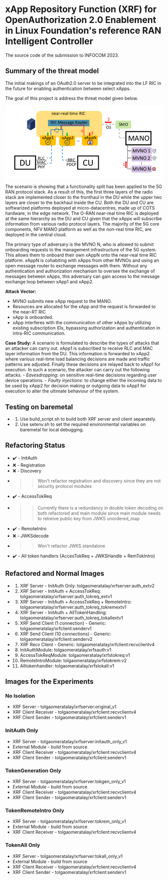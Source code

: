 # xApp Repository Function (XRF) for OpenAuthorization 2.0 Enablement in Linux Foundation's reference RAN Intelligent Controller
The source code of the submission to INFOCOM 2023.

## Summary of the threat model
The initial makings of an OAuth2.0 server to be integrated into the LF RIC in the future for enabling authentication between select xApps. 

The goal of this project is address the threat model given below.

![Alt text](thrmdlxrf.png?raw=true)

The scenario is showing that a functionality split has been applied to the 5G RAN protocol stack. As a result of this, the first three layers of the radio stack are implemented closer to the fronthaul in the DU while the upper two layers are closer to the backhaul inside the CU. Both the DU and CU are softwarized platforms deployed at micro-datacentres, made up of COTS hardware, in the edge network. The O-RAN near-real time RIC is deployed at the same hierarchy as the DU and CU given that the xApps will subscribe information from various radio protocol layers. The majority of the 5G core components, NFV MANO platform as well as the non-real time RIC, are deployed in the central cloud.  

The primary type of adversary is the MVNO N, who is allowed to submit onboarding requests to the management infrastructure of the 5G system. This allows them to onboard their own xAppN onto the near-real time RIC platform. xAppN is cohabiting with xApps from other MVNOs and using an open message router to exchange messages with them. Without any authentication and authorization mechanism to oversee the exchange of messages between xApps, this adversary can gain access to the message exchange loop between xApp1 and xApp2.

**Attack Vector:**
  - MVNO submits new xApp request to the MANO.
  - Resources are allocated for the xApp and the request is forwarded to the near-RT RIC
  - xApp is onboarded.
  - xApp interferes with the communication of other xApps by utilizing existing subscription IDs, bypassing authorization and authentication in intra-RIC communication. 

**Case Study:**
A scenario is formulated to describe the types of attacks that an attacker can carry out. xApp1 is subscribed to receive RLC and MAC layer information from the DU. This information is forwarded to xApp2 where various real-time load balancing decisions are made and traffic patterns are adjusted. Finally these decisions are relayed back to xApp1 for execution. In such a scenario, the attacker can carry out the following attacks.
    - *Eavesdropping*: on sensitive real-time decisions regarding user device operations. 
    - *Faulty injections*: to change either the incoming data to be used by xApp2 for decision making or outgoing data to xApp1 for execution to alter the ultimate behaviour of the system. 
    
## Testing on baremetal
- 1) Use build_script.sh to build both XRF server and client separately.
- 2) Use setenv.sh to set the required environmental variables on baremetal for local debugging.

## Refactoring Status
 - :heavy_check_mark: - InitAuth
 - :x: - Registration
 - :x: - Discovery
 - >> Won't refactor registration and discovery since they are not security protocol modules
 - :heavy_check_mark: - AccessTokReq
 - >> Currently there is a redundancy in double token decoding on both refactored and main module since main module needs to retreive public key from JWKS unordered_map
 - :heavy_check_mark: - RemoteIntro
 - :x: - JWKSdecode
 - >> Won't refactor JWKS standalone
 - :heavy_check_mark: - All token handlers {AccesTokReq + JWKSHandle + RemTokIntro}
## Refactored and Normal Images
- 1) XRF Server - InitAuth Only: tolgaomeratalay/xrfserver:auth_extv2
- 2) XRF Server - InitAuth + AccessTokReq: tolgaomeratalay/xrfserver:auth_tokreq_extv1
- 3) XRF Server - InitAuth + AccessTokReq + RemoteIntro: tolgaomeratalay/xrfserver:auth_tokreq_tokremextv1
- 4) XRF Server - InitAuth + AllTokenHandling: tolgaomeratalay/xrfserver:auth_tokreq_tokallextv1
- 5) XRF Send Client (1 connection) - Generic: tolgaomeratalay/xrfclient:senderv1
- 6) XRF Send Client (10 connections) - Generic: tolgaomeratalay/xrfclient:senderv2
- 7) XRF Recv Client - Generic: tolgaomeratalay/xrfclient:recvclientv4
- 8) InitAuthModule: tolgaomeratalay/xrfsauth:v1
- 9) AccessTokReqModule: tolgaomeratalay/xrfstokreq:v1
- 10) RemoteIntroModule: tolgaomeratalay/xrfstokrem:v2
- 11) Alltokenhandler: tolgaomeratalay/xrfstokall:v1

## Images for the Experiments
### No Isolation
- XRF Server - tolgaomeratalay/xrfserver:original_v1
- XRF Client Receiver - tolgaomeratalay/xrfclient:recvclientv4
- XRF Client Sender - tolgaomeratalay/xrfclient:senderv1
### InitAuth Only
- XRF Server - tolgaomeratalay/xrfserver:initauth_only_v1
- External Module - build from source
- XRF Client Receiver - tolgaomeratalay/xrfclient:recvclientv4
- XRF Client Sender - tolgaomeratalay/xrfclient:senderv1
### TokenGeneration Only
- XRF Server - tolgaomeratalay/xrfserver:tokgen_only_v1
- External Module - build from source
- XRF Client Receiver - tolgaomeratalay/xrfclient:recvclientv4
- XRF Client Sender - tolgaomeratalay/xrfclient:senderv1
### TokenRemoteIntro Only
- XRF Server - tolgaomeratalay/xrfserver:tokrem_only_v1
- External Module - build from source
- XRF Client Receiver - tolgaomeratalay/xrfclient:recvclientv4
### TokenAll Only
- XRF Server - tolgaomeratalay/xrfserver:tokall_only_v1
- External Module - build from source
- XRF Client Receiver - tolgaomeratalay/xrfclient:recvclientv4
- XRF Client Sender - tolgaomeratalay/xrfclient:senderv1

